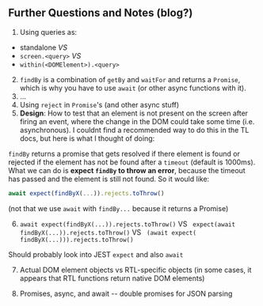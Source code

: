 ## Further Questions and Notes (blog?)
1. Using queries as:
  - standalone *VS*
  - `screen.<query>` *VS*
  - `within(<DOMElement>).<query>`
2. `findBy` is a combination of `getBy` and `waitFor` and returns a `Promise`, which is why you have to use `await` (or other async functions with it).
3. ...
4. Using `reject` in `Promise`'s (and other async stuff)
5. **Design**: How to test that an element is not present on the screen after firing an event, where the change in the DOM could take some time (i.e. asynchronous). I couldnt find a recommended way to do this in the TL docs, but here is what I thought of doing:

  `findBy` returns a promise that gets resolved if there element is found or rejected if the element has not be found after a `timeout` (default is 1000ms). What we can do is **expect `findBy` to throw an error**, because the timeout has passed and the element is still not found. So it would like:

  ```js
  await expect(findByX(...)).rejects.toThrow()
  ```

  (not that we use `await` with `findBy...` because it returns a Promise)


6. `await expect(findByX(...)).rejects.toThrow()` VS ` expect(await findByX(...)).rejects.toThrow()` VS ` (await expect( findByX(...))).rejects.toThrow()`

  Should probably look into JEST `expect` and also `await`

7. Actual DOM element objects vs RTL-specific objects (in some cases, it appears that RTL functions return native DOM elements)

8. Promises, async, and await -- double promises for JSON parsing
